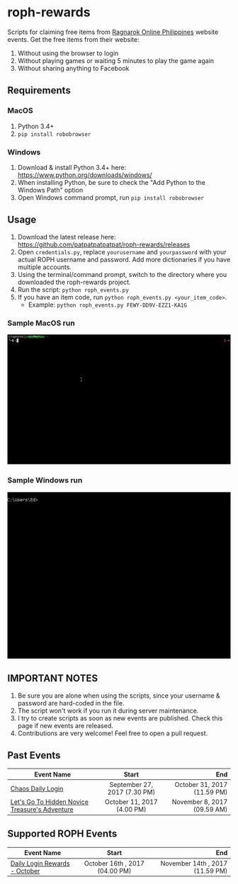# roph-rewards
Scripts for claiming free items from [Ragnarok Online Philippines](https://www.ragnarokonline.com.ph/news) website events.
Get the free items from their website:
 1. Without using the browser to login
 2. Without playing games or waiting 5 minutes to play the game again
 3. Without sharing anything to Facebook

## Requirements
### MacOS
1. Python 3.4+
2. `pip install robobrowser`

### Windows
1. Download & install Python 3.4+ here: https://www.python.org/downloads/windows/
2. When installing Python, be sure to check the "Add Python to the Windows Path" option
3. Open Windows command prompt, run `pip install robobrowser`

## Usage
1. Download the latest release here: https://github.com/patpatpatpatpat/roph-rewards/releases
2. Open `credentials.py`, replace `yourusername` and `yourpassword` with your actual ROPH username and password. Add more dictionaries if you have multiple accounts.
3. Using the terminal/command prompt, switch to the directory where you downloaded the roph-rewards project.
4. Run the script: `python roph_events.py`
5. If you have an item code, run `python roph_events.py <your_item_code>`.
   * Example: `python roph_events.py FEWY-DD9V-EZZ1-KA1G`

### Sample MacOS run
![Sample MacOS run](https://github.com/patpatpatpatpat/roph-rewards/blob/master/sample_runs/roph-rewards-mac.gif "Sample MacOS run")
### Sample Windows run
![Sample Windows run](https://github.com/patpatpatpatpat/roph-rewards/blob/master/sample_runs/roph-rewards-windows.gif "Sample Windows run")

## IMPORTANT NOTES
1. Be sure you are alone when using the scripts, since your username & password are hard-coded in the file.
2. The script won't work if you run it during server maintenance.
3. I try to create scripts as soon as new events are published. Check this page if new events are released.
4. Contributions are very welcome! Feel free to open a pull request.

## Past Events
| Event Name        | Start           | End  |
| ------------- |:-------------:| -----:|
| [Chaos Daily Login](https://www.ragnarokonline.com.ph/news/special-daily-login)      | September 27, 2017 (7.30 PM) | October 31, 2017 (11.59 PM) |
| [Let's Go To Hidden Novice Treasure's Adventure](https://www.ragnarokonline.com.ph/news/lets-go-hidden) | October 11, 2017 (4.00 PM) | November 8, 2017 (09.59 AM) |


## Supported ROPH Events
| Event Name        | Start           | End  |
| ------------- |:-------------:| -----:|
| [Daily Login Rewards - October](https://www.ragnarokonline.com.ph/news/dailylogin-oct2017) | October 16th , 2017 (04.00 PM) | November 14th , 2017 (11.59 PM) |

